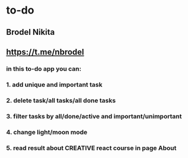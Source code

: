 # to-do

## Brodel Nikita
## https://t.me/nbrodel

### in this to-do app you can:
### 1. add unique and important task
### 2. delete task/all tasks/all done tasks
### 3. filter tasks by all/done/active and important/unimportant
### 4. change light/moon mode
### 5. read result about CREATIVE react course in page About
